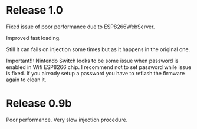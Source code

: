 # Release 1.0

Fixed issue of poor performance due to ESP8266WebServer.

Improved fast loading.

Still it can fails on injection some times but as it happens in the original one.

Important!!: Nintendo Switch looks to be some issue when password is enabled in Wifi ESP8266 chip. I recommend not to set password while issue is fixed. If you already setup a password you have to reflash the firmware again to clean it.

# Release 0.9b

Poor performance. Very slow injection procedure.

